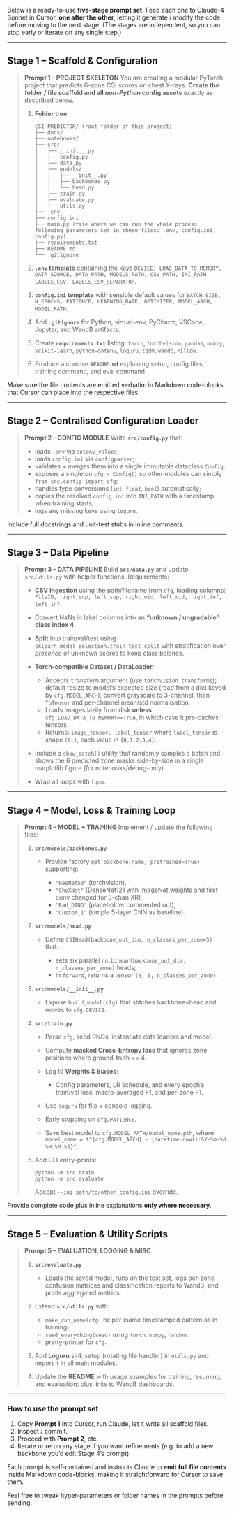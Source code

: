 Below is a ready-to-use **five-stage prompt set**.
Feed each one to Claude-4 Sonnet in Cursor, **one after the other**, letting it generate / modify the code before moving to the next stage.
(The stages are independent, so you can stop early or iterate on any single step.)

---

## Stage 1 – Scaffold & Configuration

> **Prompt 1 – PROJECT SKELETON**
> You are creating a modular PyTorch project that predicts 6-zone CSI scores on chest X-rays.
> **Create the folder / file scaffold and all *non-Python* config assets** exactly as described below.
>
> 1. **Folder tree**
>
>    ```
>    CSI-PREDICTOR/ (root folder of this project)
>    ├── docs/
>    ├── notebooks/
>    ├── src/
>    │   ├── __init__.py
>    │   ├── config.py
>    │   ├── data.py
>    │   ├── models/
>    │   │   ├── __init__.py
>    │   │   ├── backbones.py
>    │   │   └── head.py
>    │   ├── train.py
>    │   ├── evaluate.py
>    │   └── utils.py
>    ├── .env
>    ├── config.ini
>    ├── main.py (file where we can run the whole process following parameters set in these files: .env, config.ini, config.py)
>    ├── requirements.txt
>    ├── README.md
>    └── .gitignore
>    ```
> 2. **`.env` template** containing the keys
>    `DEVICE, LOAD_DATA_TO_MEMORY, DATA_SOURCE, DATA_PATH, MODELS_PATH, CSV_PATH, INI_PATH, LABELS_CSV, LABELS_CSV_SEPARATOR`.
> 3. **`config.ini` template** with sensible default values for
>    `BATCH_SIZE, N_EPOCHS, PATIENCE, LEARNING_RATE, OPTIMIZER, MODEL_ARCH, MODEL_PATH`.
> 4. Add **`.gitignore`** for Python, virtual-env, PyCharm, VSCode, Jupyter, and WandB artifacts.
> 5. Create **`requirements.txt`** listing: `torch`, `torchvision`, `pandas`, `numpy`, `scikit-learn`, `python-dotenv`, `loguru`, `tqdm`, `wandb`, `Pillow`.
> 6. Produce a concise **`README.md`** explaining setup, config files, training command, and eval command.

Make sure the file contents are emitted verbatim in Markdown code-blocks that Cursor can place into the respective files.

---

## Stage 2 – Centralised Configuration Loader

> **Prompt 2 – CONFIG MODULE**
> Write **`src/config.py`** that:
>
> * loads `.env` via `dotenv_values`;
> * loads `config.ini` via `configparser`;
> * validates + merges them into a single immutable dataclass `Config`;
> * exposes a singleton `cfg = Config()` so other modules can simply `from src.config import cfg`;
> * handles type conversions (`int`, `float`, `bool`) automatically;
> * copies the resolved `config.ini` into `INI_PATH` with a timestamp when training starts;
> * logs any missing keys using `loguru`.

Include full docstrings and unit-test stubs in inline comments.

---

## Stage 3 – Data Pipeline

> **Prompt 3 – DATA PIPELINE**
> Build **`src/data.py`** and update `src/utils.py` with helper functions.
> Requirements:
>
> * **CSV ingestion** using the path/filename from `cfg`, loading columns:
>   `FileID, right_sup, left_sup, right_mid, left_mid, right_inf, left_inf`.
> * Convert NaNs in label columns into an **“unknown / ungradable” class index 4**.
> * **Split** into train/val/test using `sklearn.model_selection.train_test_split` with stratification over *presence* of unknown scores to keep class balance.
> * **Torch-compatible Dataset / DataLoader**:
>
>   * Accepts `transform` argument (use `torchvision.transforms`); default resize to model’s expected size (read from a dict keyed by `cfg.MODEL_ARCH`), convert grayscale to 3-channel, then `ToTensor` and per-channel mean/std normalisation.
>   * Loads images lazily from disk **unless** `cfg.LOAD_DATA_TO_MEMORY==True`, in which case it pre-caches tensors.
>   * Returns: `image_tensor, label_tensor` where `label_tensor` is shape `(6,)`, each value in `{0,1,2,3,4}`.
> * Include a `show_batch()` utility that randomly samples a batch and shows the 6 predicted zone masks side-by-side in a single matplotlib figure (for notebooks/debug-only).
> * Wrap all loops with `tqdm`.

---

## Stage 4 – Model, Loss & Training Loop

> **Prompt 4 – MODEL + TRAINING**
> Implement / update the following files:
>
> 1. **`src/models/backbones.py`**
>
>    * Provide factory `get_backbone(name, pretrained=True)` supporting:
>
>      * `"ResNet50"` (torchvision),
>      * `"CheXNet"` (DenseNet121 with ImageNet weights and first conv changed for 3-chan XR),
>      * `"Rad_DINO"` (placeholder commented out),
>      * `"Custom_1"` (simple 5-layer CNN as baseline).
> 2. **`src/models/head.py`**
>
>    * Define `CSIHead(backbone_out_dim, n_classes_per_zone=5)` that:
>
>      * sets six parallel `nn.Linear(backbone_out_dim, n_classes_per_zone)` heads;
>      * in `forward`, returns a tensor `(B, 6, n_classes_per_zone)`.
> 3. **`src/models/__init__.py`**
>
>    * Expose `build_model(cfg)` that stitches backbone+head and moves to `cfg.DEVICE`.
> 4. **`src/train.py`**
>
>    * Parse `cfg`, seed RNGs, instantiate data loaders and model.
>    * Compute **masked Cross-Entropy loss** that ignores zone positions where ground-truth == 4.
>    * Log to **Weights & Biases**:
>
>      * Config parameters, LR schedule, and every epoch’s train/val loss, macro-averaged F1, and per-zone F1.
>    * Use `loguru` for file + console logging.
>    * Early stopping on `cfg.PATIENCE`.
>    * Save best model to `cfg.MODEL_PATH/model_name.pth`, where
>      `model_name = f"{cfg.MODEL_ARCH} - {datetime.now():%Y-%m-%d %H:%M:%S}"`.
> 5. Add CLI entry-points:
>
>    ```
>    python -m src.train
>    python -m src.evaluate
>    ```
>
>    Accept `--ini path/to/other_config.ini` override.

Provide complete code plus inline explanations **only where necessary**.

---

## Stage 5 – Evaluation & Utility Scripts

> **Prompt 5 – EVALUATION, LOGGING & MISC**
>
> 1. **`src/evaluate.py`**
>
>    * Loads the saved model, runs on the test set, logs per-zone confusion matrices and classification reports to WandB, and prints aggregated metrics.
> 2. Extend **`src/utils.py`** with:
>
>    * `make_run_name(cfg)` helper (same timestamped pattern as in training).
>    * `seed_everything(seed)` using `torch`, `numpy`, `random`.
>    * pretty-printer for `cfg`.
> 3. Add **Loguru** sink setup (rotating file handler) in `utils.py` and import it in all main modules.
> 4. Update the **README** with usage examples for training, resuming, and evaluation; plus links to WandB dashboards.

---

### How to use the prompt set

1. Copy **Prompt 1** into Cursor, run Claude, let it write all scaffold files.
2. Inspect / commit.
3. Proceed with **Prompt 2**, etc.
4. Iterate or rerun any stage if you want refinements (e.g. to add a new backbone you’d edit Stage 4’s prompt).

Each prompt is self-contained and instructs Claude to **emit full file contents** inside Markdown code-blocks, making it straightforward for Cursor to save them.

Feel free to tweak hyper-parameters or folder names in the prompts before sending.